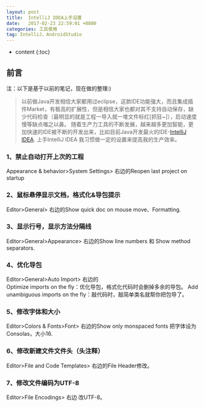 ```yaml
---
layout: post
title:  IntelliJ IDEA上手设置
date:   2017-02-23 22:59:01 +0800
categories: 工具使用
tag: IntelliJ，AndroidStudio
---
```


* content
{:toc}

## 前言
注：以下是基于以前的笔记，现在做的整理:)

>以前做Java开发相信大家都用过eclipse，这款IDE功能强大，而且集成插件Market，有极高的扩展性，但是相信大家也都对其不支持自动保存，缺少代码检查（最明显的就是工程一导入就一堆文件标红[抓狂~]），启动速度慢等缺点嗤之以鼻。
>随着生产力工具的不断发展，越来越多更加智能，更加快速的IDE被不断的开发出来，比如目前Java开发最火的IDE-[IntelliJ IDEA](http://www.jetbrains.com/idea/).
>上手IntelliJ IDEA 我习惯做一定的设置来提高我的生产效率。

### 1、禁止自动打开上次的工程
Appearance & behavior>System Settings> 右边的Reopen last project on startup
### 2、鼠标悬停显示文档，格式化&导包提示
Editor>General> 右边的Show quick doc on mouse move、Formatting.
### 3、显示行号，显示方法分隔线
Editor>General>Appearance> 右边的Show line numbers 和 Show method separators.
### 4、优化导包
Editor>General>Auto Import> 右边的  
	Optimize imports on the fly：优化导包，格式化代码时会删掉多余的导包。
	Add unambiguous imports on the fly：敲代码时，敲简单类名就帮你把包导了。
### 5、修改字体和大小
Editor>Colors & Fonts>Font> 右边的Show only monspaced fonts 把字体设为Consolas，大小16.
### 6、修改新建文件文件头（头注释）
Editor>File and Code Templates> 右边的File Header修改。
### 7、修改文件编码为UTF-8
Editor>File Encodings> 右边 改UTF-8。

